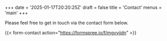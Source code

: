 +++
date = '2025-01-17T20:20:25Z'
draft = false
title = 'Contact'
menus = 'main'
+++

Please feel free to get in touch via the contact form below.

{{< form-contact action="https://formspree.io/f/mgvvjjdn" >}}
